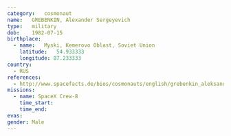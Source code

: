 ```yaml
---
category:	cosmonaut
name:	GREBENKIN, Alexander Sergeyevich
type:	military
dob:	1982-07-15
birthplace:
  - name:	Myski, Kemerovo Oblast, Soviet Union
    latitude:	54.933333
    longitude: 87.233333
country:
  - RUS
references:
  - http://www.spacefacts.de/bios/cosmonauts/english/grebenkin_aleksandr.htm
missions:
  - name: SpaceX Crew-8
    time_start:
    time_end:
evas:
gender:	Male
---
```

